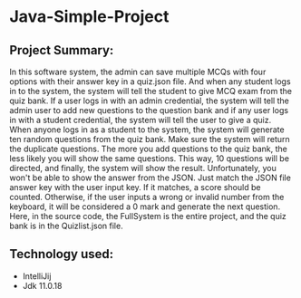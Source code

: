 # Java-Simple-Project

## Project Summary:
In this software system, the admin can save multiple MCQs with four options with their answer key in a quiz.json file. And when any student logs in to the system, the system will tell the student to give MCQ exam from the quiz bank.
If a user logs in with an admin credential, the system will tell the admin user to add new questions to the question bank
and if any user logs in  with a student credential, the system will tell the user to give a quiz. When anyone logs in as a student to the system, the system will generate ten random questions from the quiz bank. Make sure the system will return the duplicate questions. The more you add questions to the quiz bank, the less likely you will show the same questions. This way, 10 questions will be directed, and finally, the system will show the result. Unfortunately, you won't be able to show the answer from the JSON. Just match the JSON file answer key with the user input key. If it matches, a score should be counted. Otherwise, if the user inputs a wrong or invalid number from the keyboard, it will be considered a 0 mark and generate the next question.
Here, in the source code, the FullSystem is the entire project, and the quiz bank is in the Quizlist.json file.

## Technology used:
- IntelliJij
- Jdk 11.0.18
  
